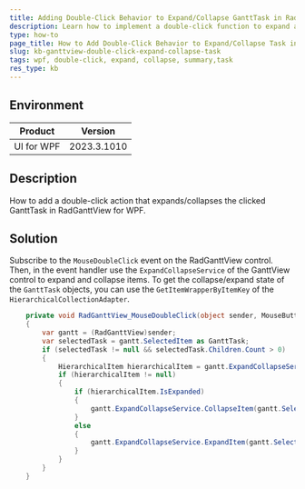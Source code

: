 ```yaml
---
title: Adding Double-Click Behavior to Expand/Collapse GanttTask in RadGanttView for WPF
description: Learn how to implement a double-click function to expand and collapse the gantt task in RadGanttView for WPF.
type: how-to
page_title: How to Add Double-Click Behavior to Expand/Collapse Task in RadGanttView for WPF
slug: kb-ganttview-double-click-expand-collapse-task
tags: wpf, double-click, expand, collapse, summary,task
res_type: kb
---
```


## Environment

| Product | Version |
| --- | --- |
| UI for WPF | 2023.3.1010 |

## Description

How to add a double-click action that expands/collapses the clicked GanttTask in RadGanttView for WPF.

## Solution

Subscribe to the `MouseDoubleClick` event on the RadGanttView control. Then, in the event handler use the `ExpandCollapseService` of the GanttView control to expand and collapse items. To get the collapse/expand state of the `GanttTask` objects, you can use the `GetItemWrapperByItemKey` of the `HierarchicalCollectionAdapter`.


```C#
	private void RadGanttView_MouseDoubleClick(object sender, MouseButtonEventArgs args)
	{
		var gantt = (RadGanttView)sender;
		var selectedTask = gantt.SelectedItem as GanttTask; 
		if (selectedTask != null && selectedTask.Children.Count > 0)
		{
			HierarchicalItem hierarchicalItem = gantt.ExpandCollapseService.HierarchicalCollectionAdapter.GetItemWrapperByItemKey(selectedTask);
			if (hierarchicalItem != null)
			{
				if (hierarchicalItem.IsExpanded)
				{
					gantt.ExpandCollapseService.CollapseItem(gantt.SelectedItem);
				}
				else
				{
					gantt.ExpandCollapseService.ExpandItem(gantt.SelectedItem);
				}
			}
		}                   
	}
```
